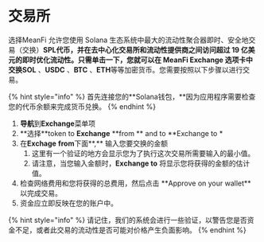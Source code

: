 # 交易所

选择MeanFi 允许您使用 Solana 生态系统中最大的流动性聚合器即时、安全地交易（交换）**SPL代币，**并在去中心化交易所和流动性提供商之间访问超过 19 亿美元的即时优化流动性。只需单击一下，您就可以在 MeanFi Exchange 选项卡中交换**SOL** 、**USDC** 、**BTC** 、**ETH**等等加密货币。您需要按照以下步骤以进行交易。

{% hint style="info" %}
首先连接您的**Solana钱包，**因为应用程序需要检查您的代币余额来完成货币兑换。&#x20;
{% endhint %}

1. **导航**到**Exchange**菜单项
2. \*\*选择\*\*token to **Exchange** \*\*from \*\* and to \*\*Exchange to \*
3. &#x20;在**Exchage** **from**下面**,** 输入您要交换的金额
   1. &#x20;这里有一个验证的地方会显示您为了执行这次交易所需要输入的最小值。
   2. 请注意，当您输入金额时，**Exchange to** 将显示您将获得的金额的估计值。
4. 检查网络费用和您将获得的总费用，然后点击 \*\*Approve on your wallet\*\* 以完成交易。
5. 资金应立即反映在您的账户中。

{% hint style="info" %}
请记住，我们的系统会进行一些验证，以警告您是否资金不足，或者此交易的流动性是否可能对价格产生负面影响。
{% endhint %}
